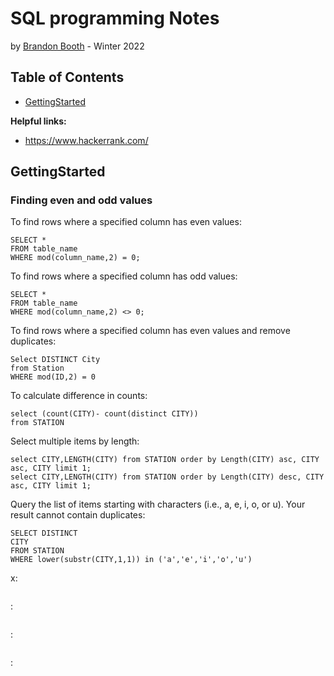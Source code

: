 # SQL programming Notes
by [Brandon Booth](https://brandon-booth.com/) - Winter 2022


## Table of Contents
- [GettingStarted](#GettingStarted)


**Helpful links:**
- https://www.hackerrank.com/


## GettingStarted

### Finding even and odd values
To find rows where a specified column has even values:
```
SELECT * 
FROM table_name 
WHERE mod(column_name,2) = 0;
```

To find rows where a specified column has odd values:
```
SELECT * 
FROM table_name 
WHERE mod(column_name,2) <> 0;
```

To find rows where a specified column has even values and remove duplicates:
```
Select DISTINCT City
from Station
WHERE mod(ID,2) = 0
```

To calculate difference in counts:
```
select (count(CITY)- count(distinct CITY)) 
from STATION
```

Select multiple items by length:
```
select CITY,LENGTH(CITY) from STATION order by Length(CITY) asc, CITY asc, CITY limit 1; 
select CITY,LENGTH(CITY) from STATION order by Length(CITY) desc, CITY asc, CITY limit 1; 
```

Query the list of items starting with characters (i.e., a, e, i, o, or u). Your result cannot contain duplicates:
```
SELECT DISTINCT 
CITY 
FROM STATION 
WHERE lower(substr(CITY,1,1)) in ('a','e','i','o','u')
```


x:
```

```

:
```

```

:
```

```

:
```

```
